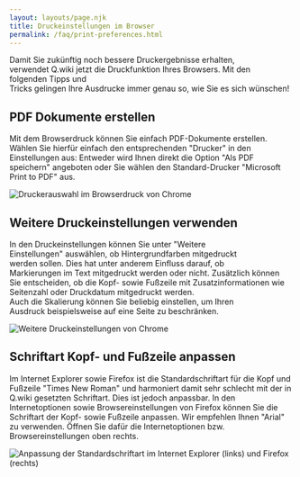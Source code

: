 ```yaml
---
layout: layouts/page.njk
title: Druckeinstellungen im Browser
permalink: /faq/print-preferences.html
---
```

Damit Sie zukünftig noch bessere Druckergebnisse erhalten, verwendet Q.wiki jetzt die Druckfunktion Ihres Browsers. Mit den folgenden Tipps und Tricks gelingen Ihre Ausdrucke immer genau so, wie Sie es sich wünschen!

## PDF Dokumente erstellen

Mit dem Browserdruck können Sie einfach PDF-Dokumente erstellen. Wählen Sie hierfür einfach den entsprechenden "Drucker" in den Einstellungen aus: Entweder wird Ihnen direkt die Option "Als PDF speichern" angeboten oder Sie wählen den Standard-Drucker "Microsoft Print to PDF" aus.

![](/images/2021-03-08-11_50_36-window.png "Druckerauswahl im Browserdruck von Chrome")

## Weitere Druckeinstellungen verwenden

In den Druckeinstellungen können Sie unter "Weitere Einstellungen" auswählen, ob Hintergrundfarben mitgedruckt werden sollen. Dies hat unter anderem Einfluss darauf, ob Markierungen im Text mitgedruckt werden oder nicht. Zusätzlich können Sie entscheiden, ob die Kopf- sowie Fußzeile mit Zusatzinformationen wie Seitenzahl oder Druckdatum mitgedruckt werden. Auch die Skalierung können Sie beliebig einstellen, um Ihren Ausdruck beispielsweise auf eine Seite zu beschränken.

![](/images/2021-03-08-12_09_00-window.png "Weitere Druckeinstellungen von Chrome")

## Schriftart Kopf- und Fußzeile anpassen

Im Internet Explorer sowie Firefox ist die Standardschriftart für die Kopf und Fußzeile "Times New Roman" und harmoniert damit sehr schlecht mit der in Q.wiki gesetzten Schriftart. Dies ist jedoch anpassbar. In den Internetoptionen sowie Browsereinstellungen von Firefox können Sie die Schriftart der Kopf- sowie Fußzeile anpassen. Wir empfehlen Ihnen "Arial" zu verwenden. Öffnen Sie dafür die Internetoptionen bzw. Browsereinstellungen oben rechts.

![](/images/2021-03-16-16_31_39-vorstellung-kvp-pitch-powerpoint.png "Anpassung der Standardschriftart im Internet Explorer (links) und Firefox (rechts)")